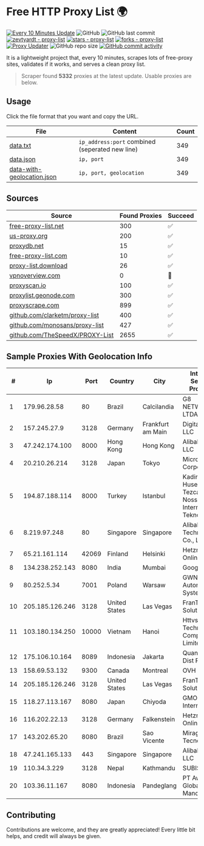 
# Free HTTP Proxy List 🌍

[![Every 10 Minutes Update](https://github.com/mertguvencli/http-proxy-list/actions/workflows/main.yml/badge.svg?branch=main)](https://github.com/mertguvencli/http-proxy-list/actions/workflows/main.yml)
![GitHub](https://img.shields.io/github/license/mertguvencli/http-proxy-list)
![GitHub last commit](https://img.shields.io/github/last-commit/mertguvencli/http-proxy-list)
[![zevtyardt - proxy-list](https://img.shields.io/static/v1?label=zevtyardt&message=proxy-list&color=blue&logo=github)](https://github.com/zevtyardt/proxy-list "Go to GitHub repo")
[![stars - proxy-list](https://img.shields.io/github/stars/zevtyardt/proxy-list?style=social)](https://github.com/zevtyardt/proxy-list)
[![forks - proxy-list](https://img.shields.io/github/forks/zevtyardt/proxy-list?style=social)](https://github.com/zevtyardt/proxy-list)
[![Proxy Updater](https://github.com/zevtyardt/proxy-list/workflows/Proxy%20Updater/badge.svg)](https://github.com/zevtyardt/proxy-list/actions?query=workflow:"Proxy+Updater")
![GitHub repo size](https://img.shields.io/github/repo-size/zevtyardt/proxy-list)
[![GitHub commit activity](https://img.shields.io/github/commit-activity/m/zevtyardt/proxy-list?logo=commits)](https://github.com/zevtyardt/proxy-list/commits/main)

It is a lightweight project that, every 10 minutes, scrapes lots of free-proxy sites, validates if it works, and serves a clean proxy list.

> Scraper found **5332** proxies at the latest update. Usable proxies are below.

## Usage

Click the file format that you want and copy the URL.

|File|Content|Count|
|----|-------|-----|
|[data.txt](https://raw.githubusercontent.com/mertguvencli/http-proxy-list/main/proxy-list/data.txt)|`ip_address:port` combined (seperated new line)|349|
|[data.json](https://raw.githubusercontent.com/mertguvencli/http-proxy-list/main/proxy-list/data.json)|`ip, port`|349|
|[data-with-geolocation.json](https://raw.githubusercontent.com/mertguvencli/http-proxy-list/main/proxy-list/data-with-geolocation.json)|`ip, port, geolocation`|349|

## Sources

|Source|Found Proxies|Succeed|
|------|-------------|-------|
|[free-proxy-list.net](https://free-proxy-list.net)|300|✅|
|[us-proxy.org](https://www.us-proxy.org)|200|✅|
|[proxydb.net](http://proxydb.net)|15|✅|
|[free-proxy-list.com](https://free-proxy-list.com/?page=&port=&type%5B%5D=http&type%5B%5D=https&up_time=0&search=Search)|10|✅|
|[proxy-list.download](https://www.proxy-list.download/HTTP)|26|✅|
|[vpnoverview.com](https://vpnoverview.com/privacy/anonymous-browsing/free-proxy-servers)|0|🚫|
|[proxyscan.io](https://www.proxyscan.io)|100|✅|
|[proxylist.geonode.com](https://proxylist.geonode.com/api/proxy-list?limit=300&page=1&sort_by=lastChecked&sort_type=desc&protocols=http,https)|300|✅|
|[proxyscrape.com](https://api.proxyscrape.com/v2/?request=displayproxies&protocol=http&timeout=10000&country=all&ssl=all&anonymity=all)|899|✅|
|[github.com/clarketm/proxy-list](https://raw.githubusercontent.com/clarketm/proxy-list/master/proxy-list-raw.txt)|400|✅|
|[github.com/monosans/proxy-list](https://raw.githubusercontent.com/monosans/proxy-list/main/proxies/http.txt)|427|✅|
|[github.com/TheSpeedX/PROXY-List](https://raw.githubusercontent.com/TheSpeedX/PROXY-List/master/http.txt)|2655|✅|


## Sample Proxies With Geolocation Info

|#|Ip|Port|Country|City|Internet Service Provider|
|-|--|----|-------|----|-------------------------|
|1|179.96.28.58|80|Brazil|Calcilandia|G8 NETWORKS LTDA|
|2|157.245.27.9|3128|Germany|Frankfurt am Main|DigitalOcean, LLC|
|3|47.242.174.100|8000|Hong Kong|Hong Kong|Alibaba.com LLC|
|4|20.210.26.214|3128|Japan|Tokyo|Microsoft Corporation|
|5|194.87.188.114|8000|Turkey|Istanbul|Kadir Huseyin Tezcan Nosspeed Internet Teknolojileri|
|6|8.219.97.248|80|Singapore|Singapore|Alibaba (US) Technology Co., Ltd.|
|7|65.21.161.114|42069|Finland|Helsinki|Hetzner Online GmbH|
|8|134.238.252.143|8080|India|Mumbai|Google LLC|
|9|80.252.5.34|7001|Poland|Warsaw|GWNET Autonomus System|
|10|205.185.126.246|3128|United States|Las Vegas|FranTech Solutions|
|11|103.180.134.250|10000|Vietnam|Hanoi|Httvserver Technology Company Limited|
|12|175.106.10.164|8089|Indonesia|Jakarta|Quantum Dist POP GC|
|13|158.69.53.132|9300|Canada|Montreal|OVH SAS|
|14|205.185.126.246|3128|United States|Las Vegas|FranTech Solutions|
|15|118.27.113.167|8080|Japan|Chiyoda|GMO Internet, Inc.|
|16|116.202.22.13|3128|Germany|Falkenstein|Hetzner Online GmbH|
|17|143.202.65.20|8080|Brazil|Sao Vicente|Mirage Tecnologia|
|18|47.241.165.133|443|Singapore|Singapore|Alibaba.com LLC|
|19|110.34.3.229|3128|Nepal|Kathmandu|SUBISU C7|
|20|103.36.11.167|8080|Indonesia|Pandeglang|PT Awinet Global Mandiri|



## Contributing

Contributions are welcome, and they are greatly appreciated! Every
little bit helps, and credit will always be given.

